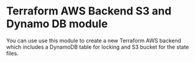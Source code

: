 # Terraform AWS Backend S3 and Dynamo DB module

You can use use this module to create a new Terraform AWS backend which includes a DynamoDB table for locking and S3 bucket for the state files.
